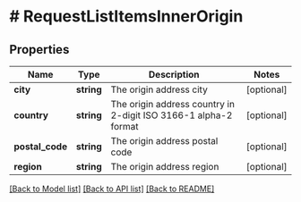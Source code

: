 # # RequestListItemsInnerOrigin

## Properties

Name | Type | Description | Notes
------------ | ------------- | ------------- | -------------
**city** | **string** | The origin address city | [optional]
**country** | **string** | The origin address country in 2-digit ISO 3166-1 alpha-2 format | [optional]
**postal_code** | **string** | The origin address postal code | [optional]
**region** | **string** | The origin address region | [optional]

[[Back to Model list]](../../README.md#models) [[Back to API list]](../../README.md#endpoints) [[Back to README]](../../README.md)
